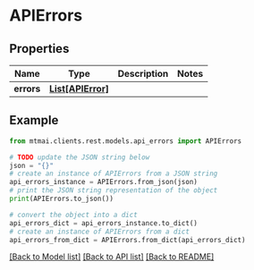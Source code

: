 # APIErrors


## Properties

Name | Type | Description | Notes
------------ | ------------- | ------------- | -------------
**errors** | [**List[APIError]**](APIError.md) |  | 

## Example

```python
from mtmai.clients.rest.models.api_errors import APIErrors

# TODO update the JSON string below
json = "{}"
# create an instance of APIErrors from a JSON string
api_errors_instance = APIErrors.from_json(json)
# print the JSON string representation of the object
print(APIErrors.to_json())

# convert the object into a dict
api_errors_dict = api_errors_instance.to_dict()
# create an instance of APIErrors from a dict
api_errors_from_dict = APIErrors.from_dict(api_errors_dict)
```
[[Back to Model list]](../README.md#documentation-for-models) [[Back to API list]](../README.md#documentation-for-api-endpoints) [[Back to README]](../README.md)


